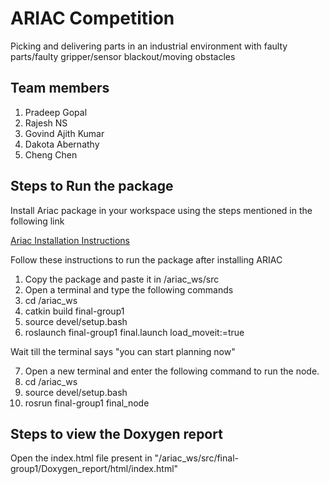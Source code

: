 # ARIAC Competition

Picking and delivering parts in an industrial environment with faulty parts/faulty gripper/sensor blackout/moving obstacles

## Team members
1. Pradeep Gopal
2. Rajesh NS
3. Govind Ajith Kumar
4. Dakota Abernathy
5. Cheng Chen

## Steps to Run the package

Install Ariac package in your workspace using the steps mentioned in the following link

[Ariac Installation Instructions](https://github.com/usnistgov/ARIAC/blob/master/wiki/tutorials/installation.md)

Follow these instructions to run the package after installing ARIAC

1. Copy the package and paste it in /ariac_ws/src
2. Open a terminal and type the following commands
3. cd /ariac_ws
4. catkin build final-group1 
5. source devel/setup.bash
6. roslaunch final-group1 final.launch load_moveit:=true

Wait till the terminal says "you can start planning now"

7. Open a new terminal and enter the following command to run the node.
8. cd /ariac_ws
9. source devel/setup.bash
10. rosrun final-group1 final_node

## Steps to view the Doxygen report

Open the index.html file present in "/ariac_ws/src/final-group1/Doxygen_report/html/index.html"




